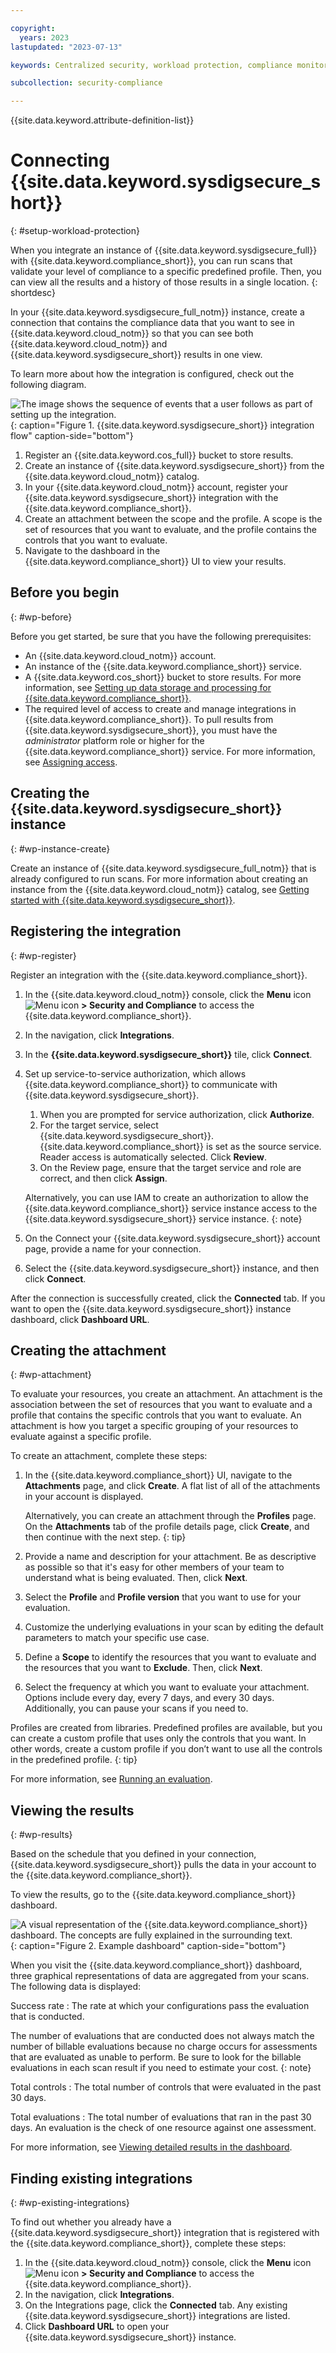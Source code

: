 ```yaml
---

copyright:
  years: 2023
lastupdated: "2023-07-13"

keywords: Centralized security, workload protection, compliance monitoring, compliance, scan, sysdig, multicloud, multi-cloud, azure, amazon, aws

subcollection: security-compliance

---
```


{{site.data.keyword.attribute-definition-list}}

# Connecting {{site.data.keyword.sysdigsecure_short}}
{: #setup-workload-protection}

When you integrate an instance of {{site.data.keyword.sysdigsecure_full}} with {{site.data.keyword.compliance_short}}, you can run scans that validate your level of compliance to a specific predefined profile. Then, you can view all the results and a history of those results in a single location.
{: shortdesc}



In your {{site.data.keyword.sysdigsecure_full_notm}} instance, create a connection that contains the compliance data that you want to see in {{site.data.keyword.cloud_notm}} so that you can see both {{site.data.keyword.cloud_notm}} and {{site.data.keyword.sysdigsecure_short}} results in one view.

To learn more about how the integration is configured, check out the following diagram.

![The image shows the sequence of events that a user follows as part of setting up the integration.](../images/workload-protection.svg){: caption="Figure 1. {{site.data.keyword.sysdigsecure_short}} integration flow" caption-side="bottom"}

1. Register an {{site.data.keyword.cos_full}} bucket to store results.
1. Create an instance of {{site.data.keyword.sysdigsecure_short}} from the {{site.data.keyword.cloud_notm}} catalog.
1. In your {{site.data.keyword.cloud_notm}} account, register your {{site.data.keyword.sysdigsecure_short}} integration with the {{site.data.keyword.compliance_short}}.
1. Create an attachment between the scope and the profile. A scope is the set of resources that you want to evaluate, and the profile contains the controls that you want to evaluate.
1. Navigate to the dashboard in the {{site.data.keyword.compliance_short}} UI to view your results.

## Before you begin
{: #wp-before}

Before you get started, be sure that you have the following prerequisites:

* An {{site.data.keyword.cloud_notm}} account.
* An instance of the {{site.data.keyword.compliance_short}} service.
* A {{site.data.keyword.cos_short}} bucket to store results. For more information, see [Setting up data storage and processing for {{site.data.keyword.compliance_short}}](/docs/security-compliance?topic=security-compliance-storage).
* The required level of access to create and manage integrations in {{site.data.keyword.compliance_short}}. To pull results from {{site.data.keyword.sysdigsecure_short}}, you must have the *administrator* platform role or higher for the {{site.data.keyword.compliance_short}} service. For more information, see [Assigning access](/docs/security-compliance?topic=security-compliance-access-management).



## Creating the {{site.data.keyword.sysdigsecure_short}} instance
{: #wp-instance-create}

Create an instance of {{site.data.keyword.sysdigsecure_full_notm}} that is already configured to run scans. For more information about creating an instance from the {{site.data.keyword.cloud_notm}} catalog, see [Getting started with {{site.data.keyword.sysdigsecure_short}}](/docs/workload-protection?topic=workload-protection-getting-started).



## Registering the integration
{: #wp-register}

Register an integration with the {{site.data.keyword.compliance_short}}.

1. In the {{site.data.keyword.cloud_notm}} console, click the **Menu** icon ![Menu icon](../../icons/icon_hamburger.svg) **> Security and Compliance** to access the {{site.data.keyword.compliance_short}}.
1. In the navigation, click **Integrations**.
1. In the **{{site.data.keyword.sysdigsecure_short}}** tile, click **Connect**.
1. Set up service-to-service authorization, which allows {{site.data.keyword.compliance_short}} to communicate with {{site.data.keyword.sysdigsecure_short}}.
   1. When you are prompted for service authorization, click **Authorize**.
   1. For the target service, select {{site.data.keyword.sysdigsecure_short}}. {{site.data.keyword.compliance_short}} is set as the source service. Reader access is automatically selected. Click **Review**.
   1. On the Review page, ensure that the target service and role are correct, and then click **Assign**.

   Alternatively, you can use IAM to create an authorization to allow the {{site.data.keyword.compliance_short}} service instance access to the {{site.data.keyword.sysdigsecure_short}} service instance.
   {: note}

1. On the Connect your {{site.data.keyword.sysdigsecure_short}} account page, provide a name for your connection.
1. Select the {{site.data.keyword.sysdigsecure_short}} instance, and then click **Connect**.

After the connection is successfully created, click the **Connected** tab. If you want to open the {{site.data.keyword.sysdigsecure_short}} instance dashboard, click **Dashboard URL**.

## Creating the attachment
{: #wp-attachment}

To evaluate your resources, you create an attachment. An attachment is the association between the set of resources that you want to evaluate and a profile that contains the specific controls that you want to evaluate. An attachment is how you target a specific grouping of your resources to evaluate against a specific profile.

To create an attachment, complete these steps:

1. In the {{site.data.keyword.compliance_short}} UI, navigate to the **Attachments** page, and click **Create**. A flat list of all of the attachments in your account is displayed.

	Alternatively, you can create an attachment through the **Profiles** page. On the **Attachments** tab of the profile details page, click **Create**, and then continue with the next step.
	{: tip}

1. Provide a name and description for your attachment. Be as descriptive as possible so that it's easy for other members of your team to understand what is being evaluated. Then, click **Next**.
1. Select the **Profile** and **Profile version** that you want to use for your evaluation.

1. Customize the underlying evaluations in your scan by editing the default parameters to match your specific use case.
1. Define a **Scope** to identify the resources that you want to evaluate and the resources that you want to **Exclude**. Then, click **Next**.
1. Select the frequency at which you want to evaluate your attachment. Options include every day, every 7 days, and every 30 days. Additionally, you can pause your scans if you need to.

Profiles are created from libraries. Predefined profiles are available, but you can create a custom profile that uses only the controls that you want. In other words, create a custom profile if you don’t want to use all the controls in the predefined profile.
{: tip}

For more information, see [Running an evaluation](/docs/security-compliance?topic=security-compliance-scan-resources).

## Viewing the results
{: #wp-results}

Based on the schedule that you defined in your connection, {{site.data.keyword.sysdigsecure_short}} pulls the data in your account to the {{site.data.keyword.compliance_short}}.

To view the results, go to the {{site.data.keyword.compliance_short}} dashboard.

![A visual representation of the {{site.data.keyword.compliance_short}} dashboard. The concepts are fully explained in the surrounding text.](../images/dashboard.svg){: caption="Figure 2. Example dashboard" caption-side="bottom"}

When you visit the {{site.data.keyword.compliance_short}} dashboard, three graphical representations of data are aggregated from your scans. The following data is displayed:

Success rate
:   The rate at which your configurations pass the evaluation that is conducted.

The number of evaluations that are conducted does not always match the number of billable evaluations because no charge occurs for assessments that are evaluated as unable to perform. Be sure to look for the billable evaluations in each scan result if you need to estimate your cost.
{: note}

Total controls
:   The total number of controls that were evaluated in the past 30 days. 

Total evaluations
:   The total number of evaluations that ran in the past 30 days. An evaluation is the check of one resource against one assessment.

For more information, see [Viewing detailed results in the dashboard](/docs/security-compliance?topic=security-compliance-results&interface=ui#view-detailed-results).

## Finding existing integrations
{: #wp-existing-integrations}

To find out whether you already have a {{site.data.keyword.sysdigsecure_short}} integration that is registered with the {{site.data.keyword.compliance_short}}, complete these steps:

1. In the {{site.data.keyword.cloud_notm}} console, click the **Menu** icon ![Menu icon](../../icons/icon_hamburger.svg) **> Security and Compliance** to access the {{site.data.keyword.compliance_short}}.
1. In the navigation, click **Integrations**.
1. On the Integrations page, click the **Connected** tab. Any existing {{site.data.keyword.sysdigsecure_short}} integrations are listed.
1. Click **Dashboard URL** to open your {{site.data.keyword.sysdigsecure_short}} instance.
